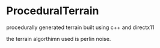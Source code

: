 # ProceduralTerrain

procedurally generated terrain built using c++ and directx11 

the terrain algorthimn used is perlin noise.

